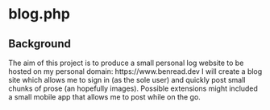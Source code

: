 <h1>blog.php</h1>
<h2>Background</h2>
<p>
  The aim of this project is to produce a small personal log website to be hosted on my personal domain: https://www.benread.dev
  I will create a blog site which allows me to sign in (as the sole user) and quickly post small chunks of prose (an hopefully images). Possible extensions might included a small mobile app that allows me to post while on the go.
</p>
